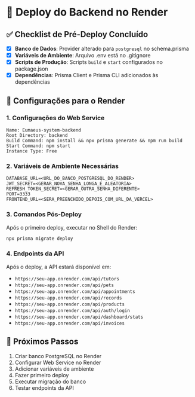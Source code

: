 # 🚀 Deploy do Backend no Render

## ✅ Checklist de Pré-Deploy Concluído

- [x] **Banco de Dados**: Provider alterado para `postgresql` no schema.prisma
- [x] **Variáveis de Ambiente**: Arquivo .env está no .gitignore
- [x] **Scripts de Produção**: Scripts `build` e `start` configurados no package.json
- [x] **Dependências**: Prisma Client e Prisma CLI adicionados às dependências

## 🔧 Configurações para o Render

### 1. Configurações do Web Service

```
Name: Eumaeus-system-backend
Root Directory: backend
Build Command: npm install && npx prisma generate && npm run build
Start Command: npm start
Instance Type: Free
```

### 2. Variáveis de Ambiente Necessárias

```
DATABASE_URL=<URL_DO_BANCO_POSTGRESQL_DO_RENDER>
JWT_SECRET=<GERAR_NOVA_SENHA_LONGA_E_ALEATORIA>
REFRESH_TOKEN_SECRET=<GERAR_OUTRA_SENHA_DIFERENTE>
PORT=3333
FRONTEND_URL=<SERA_PREENCHIDO_DEPOIS_COM_URL_DA_VERCEL>
```

### 3. Comandos Pós-Deploy

Após o primeiro deploy, executar no Shell do Render:

```bash
npx prisma migrate deploy
```

### 4. Endpoints da API

Após o deploy, a API estará disponível em:
- `https://seu-app.onrender.com/api/tutors`
- `https://seu-app.onrender.com/api/pets`
- `https://seu-app.onrender.com/api/appointments`
- `https://seu-app.onrender.com/api/records`
- `https://seu-app.onrender.com/api/products`
- `https://seu-app.onrender.com/api/auth/login`
- `https://seu-app.onrender.com/api/dashboard/stats`
- `https://seu-app.onrender.com/api/invoices`

## 🎯 Próximos Passos

1. Criar banco PostgreSQL no Render
2. Configurar Web Service no Render
3. Adicionar variáveis de ambiente
4. Fazer primeiro deploy
5. Executar migração do banco
6. Testar endpoints da API